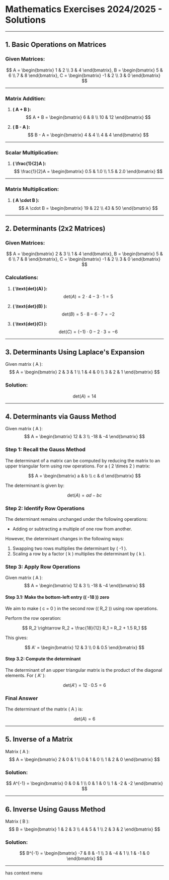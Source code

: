 # Mathematics Exercises 2024/2025 - Solutions
 
---
 
## 1. Basic Operations on Matrices
 
### Given Matrices:
 
$$
A = \begin{bmatrix} 1 & 2 \\ 3 & 4 \end{bmatrix},
B = \begin{bmatrix} 5 & 6 \\ 7 & 8 \end{bmatrix},
C = \begin{bmatrix} -1 & 2 \\ 3 & 0 \end{bmatrix}
$$
 
 
---
 
### Matrix Addition:
 
1. **\( A + B \):**
$$
A + B = \begin{bmatrix} 6 & 8 \\ 10 & 12 \end{bmatrix}
$$
 
2. **\( B - A \):**
$$
B - A = \begin{bmatrix} 4 & 4 \\ 4 & 4 \end{bmatrix}
$$
 
---
 
### Scalar Multiplication:
1. **\( \frac{1}{2}A \):**
$$
\frac{1}{2}A = \begin{bmatrix} 0.5 & 1.0 \\ 1.5 & 2.0 \end{bmatrix}
$$
 
---
 
### Matrix Multiplication:
1. **\( A \cdot B \):**
$$
A \cdot B = \begin{bmatrix} 19 & 22 \\ 43 & 50 \end{bmatrix}
$$
 
---
 
## 2. Determinants (2x2 Matrices)
 
### Given Matrices:
$$
A = \begin{bmatrix} 2 & 3 \\ 1 & 4 \end{bmatrix},
B = \begin{bmatrix} 5 & 6 \\ 7 & 8 \end{bmatrix},
C = \begin{bmatrix} -1 & 2 \\ 3 & 0 \end{bmatrix}
$$
 
### Calculations:
1. **\( \text{det}(A) \):**
$$
\text{det}(A) = 2 \cdot 4 - 3 \cdot 1 = 5
$$
 
2. **\( \text{det}(B) \):**
$$
\text{det}(B) = 5 \cdot 8 - 6 \cdot 7 = -2
$$
 
3. **\( \text{det}(C) \):**
$$
\text{det}(C) = (-1) \cdot 0 - 2 \cdot 3 = -6
$$
 
---
 
## 3. Determinants Using Laplace's Expansion
Given matrix \( A \):
$$
A = \begin{bmatrix} 2 & 3 & 1 \\ 1 & 4 & 0 \\ 3 & 2 & 1 \end{bmatrix}
$$
 
### Solution:
$$
\text{det}(A) = 14
$$
 
---
## 4. Determinants via Gauss Method
 
Given matrix \( A \):
$$
A = \begin{bmatrix} 12 & 3 \\ -18 & -4 \end{bmatrix}
$$
 
### Step 1: Recall the Gauss Method
The determinant of a matrix can be computed by reducing the matrix to an upper triangular form using row operations. For a \( 2 \times 2 \) matrix:
 
$$
A = \begin{bmatrix} a & b \\ c & d \end{bmatrix}
$$
 
The determinant is given by:
 
$$
\text{det}(A) = ad - bc
$$
 
### Step 2: Identify Row Operations
The determinant remains unchanged under the following operations:
- Adding or subtracting a multiple of one row from another.
 
However, the determinant changes in the following ways:
1. Swapping two rows multiplies the determinant by \( -1 \).
2. Scaling a row by a factor \( k \) multiplies the determinant by \( k \).
 
### Step 3: Apply Row Operations
Given matrix \( A \):
$$
A = \begin{bmatrix} 12 & 3 \\ -18 & -4 \end{bmatrix}
$$
 
#### Step 3.1: Make the bottom-left entry (\( -18 \)) zero
We aim to make \( c = 0 \) in the second row (\( R_2 \)) using row operations.
 
Perform the row operation:
 
$$
R_2 \rightarrow R_2 + \frac{18}{12} R_1 = R_2 + 1.5 R_1
$$
 
This gives:
 
$$
A' = \begin{bmatrix} 12 & 3 \\ 0 & 0.5 \end{bmatrix}
$$
 
#### Step 3.2: Compute the determinant
The determinant of an upper triangular matrix is the product of the diagonal elements. For \( A' \):
 
$$
\text{det}(A') = 12 \cdot 0.5 = 6
$$
 
### Final Answer
The determinant of the matrix \( A \) is:
 
$$
\text{det}(A) = 6
$$
 
---
 
## 5. Inverse of a Matrix
Matrix \( A \):
$$
A = \begin{bmatrix} 2 & 0 & 1 \\ 0 & 1 & 0 \\ 1 & 2 & 0 \end{bmatrix}
$$
 
### Solution:
$$
A^{-1} = \begin{bmatrix} 0 & 0 & 1 \\ 0 & 1 & 0 \\ 1 & -2 & -2 \end{bmatrix}
$$
 
---
 
## 6. Inverse Using Gauss Method
Matrix \( B \):
$$
B = \begin{bmatrix} 1 & 2 & 3 \\ 4 & 5 & 1 \\ 2 & 3 & 2 \end{bmatrix}
$$
 
### Solution:
$$
B^{-1} = \begin{bmatrix} -7 & 8 & -1 \\ 3 & -4 & 1 \\ 1 & -1 & 0 \end{bmatrix}
$$
 
---
 
has context menu
